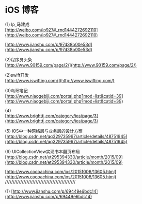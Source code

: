 iOS 博客
========
(1) lp_马建成<br>
[http://weibo.com/lp927#_rnd1444272692110](http://weibo.com/lp927#_rnd1444272692110)<br>

[http://www.jianshu.com/p/97d38b00e53d](http://www.jianshu.com/p/97d38b00e53d)


(2)程序员头条<br>
[http://www.90159.com/page/2/](http://www.90159.com/page/2/)


(2)swift开发<br>
[http://www.iswifting.com/](http://www.iswifting.com/)

(3)鸟哥笔记<br>
[http://www.niaogebiji.com/portal.php?mod=list&catid=39](http://www.niaogebiji.com/portal.php?mod=list&catid=39)

(4)<br>
[http://www.brighttj.com/category/ios/page/3](http://www.brighttj.com/category/ios/page/3)


(5) iOS中一种网络层与业务层的设计方案 <br>
[http://blog.csdn.net/qq329735967/article/details/48751945](http://blog.csdn.net/qq329735967/article/details/48751945)


(6) UICollectionView实现书本翻页布局 
[http://blog.csdn.net/et295394330/article/month/2015/09](http://blog.csdn.net/et295394330/article/month/2015/09)

[http://www.cocoachina.com/ios/20151008/13605.html](http://www.cocoachina.com/ios/20151008/13605.html)
  //////////////////////////////////////////////
  
 
 (1)
 [http://www.jianshu.com/p/69449e6bdc14](http://www.jianshu.com/p/69449e6bdc14)